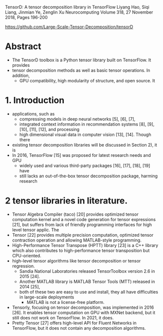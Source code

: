 TensorD: A tensor decomposition library in TensorFlow
Liyang Hao, Siqi Liang, Jinmian Ye, Zenglin Xu
Neurocomputing Volume 318, 27 November 2018, Pages 196-200

https://github.com/Large-Scale-Tensor-Decomposition/tensorD

# Abstract

* The TensorD toolbox is a Python tensor library built on TensorFlow. It provides
* tensor decomposition methods as well as basic tensor operations. In addition,
  * GPU compatibility, high modularity of structure, and open source. It

# 1. Introduction

* applications, such as
  * compressing models in deep neural networks [5], [6], [7],
  * integrated context information in recommendation systems [8], [9], [10],
    [11], [12], and processing
  * high dimensional visual data in computer vision [13], [14]. Though there
* existing tensor decomposition libraries will be discussed in Section 2), it is
* In 2016, TensorFlow [15] was proposed for latest research needs and GPU
  * widely used and various third-party packages [16], [17], [18], [19] have
  * still lacks an out-of-the-box tensor decomposition package, harming research

# 2 tensor libraries in literature.

* Tensor Algebra Compiler (taco) [20] provides optimized tensor computation
  kernel and a novel code generation for tensor expressions [21], but suffers
  from lack of friendly programming interfaces for high level tensor applic. The
* Tensor [22] provides multiple precision computation, optimized tensor
  contraction operation and allowing MATLAB-style programming.
* High-Performance Tensor Transpose (HPTT) library [23] is a C++ library which
  also contributes to high-performance tensor transposition but CPU-oriented.
* high-level tensor algorithms like tensor decomposition or tensor regression.
  * Sandia National Laboratories released TensorToolbox version 2.6 in 2015 [24].
  * Another MATLAB library is MATLAB Tensor Tools (MTT) released in 2014 [25],
  * both of these two are easy to use and install, they all have
    difficulties in large-scale deployments
    * MATLAB is not a license-free platform.
* Tensorly, focusing on tensor decomposition, was implemented in 2016 [26]. It
  enables tensor computation on GPU with MXNet backend, but it still does not
  work on TensorFlow. In 2021, it does.
* Pretty Tensor [27] offers high-level API for Fluent Networks in TensorFlow,
  but it does not contain any decomposition algorithms.
